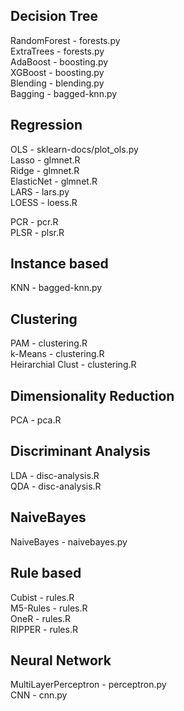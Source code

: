 
Decision Tree
-------------
RandomForest - forests.py  
ExtraTrees - forests.py  
AdaBoost - boosting.py  
XGBoost - boosting.py  
Blending - blending.py  
Bagging - bagged-knn.py
  
  
Regression  
----------
OLS - sklearn-docs/plot\_ols.py  
Lasso - glmnet.R  
Ridge - glmnet.R  
ElasticNet - glmnet.R  
LARS - lars.py  
LOESS - loess.R    

PCR - pcr.R  
PLSR - plsr.R  


Instance based
--------------
KNN - bagged-knn.py  


Clustering
----------
PAM - clustering.R  
k-Means - clustering.R  
Heirarchial Clust - clustering.R  


Dimensionality Reduction
------------------------
PCA - pca.R


Discriminant Analysis
---------------------
LDA - disc-analysis.R  
QDA - disc-analysis.R  

NaiveBayes
----------
NaiveBayes - naivebayes.py  

Rule based
----------
Cubist - rules.R  
M5-Rules - rules.R  
OneR - rules.R  
RIPPER - rules.R  

Neural Network
--------------
MultiLayerPerceptron - perceptron.py  
CNN - cnn.py  








 
